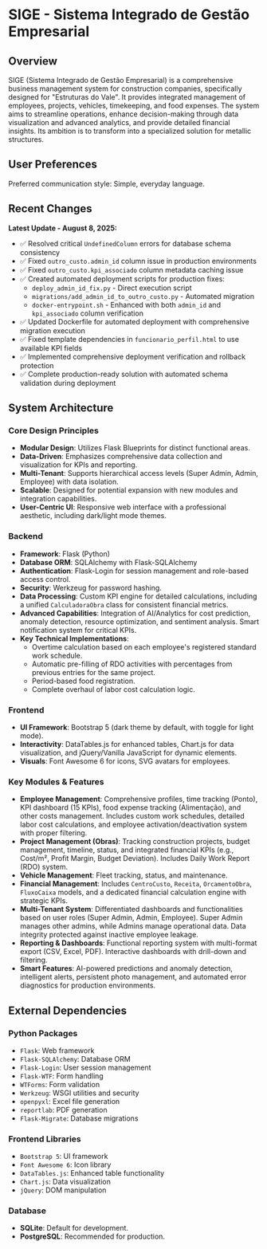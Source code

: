 # SIGE - Sistema Integrado de Gestão Empresarial

## Overview

SIGE (Sistema Integrado de Gestão Empresarial) is a comprehensive business management system for construction companies, specifically designed for "Estruturas do Vale". It provides integrated management of employees, projects, vehicles, timekeeping, and food expenses. The system aims to streamline operations, enhance decision-making through data visualization and advanced analytics, and provide detailed financial insights. Its ambition is to transform into a specialized solution for metallic structures.

## User Preferences

Preferred communication style: Simple, everyday language.

## Recent Changes

**Latest Update - August 8, 2025:**
- ✅ Resolved critical `UndefinedColumn` errors for database schema consistency
- ✅ Fixed `outro_custo.admin_id` column issue in production environments
- ✅ Fixed `outro_custo.kpi_associado` column metadata caching issue
- ✅ Created automated deployment scripts for production fixes:
  - `deploy_admin_id_fix.py` - Direct execution script
  - `migrations/add_admin_id_to_outro_custo.py` - Automated migration
  - `docker-entrypoint.sh` - Enhanced with both `admin_id` and `kpi_associado` column verification
- ✅ Updated Dockerfile for automated deployment with comprehensive migration execution
- ✅ Fixed template dependencies in `funcionario_perfil.html` to use available KPI fields
- ✅ Implemented comprehensive deployment verification and rollback protection
- ✅ Complete production-ready solution with automated schema validation during deployment

## System Architecture

### Core Design Principles
- **Modular Design**: Utilizes Flask Blueprints for distinct functional areas.
- **Data-Driven**: Emphasizes comprehensive data collection and visualization for KPIs and reporting.
- **Multi-Tenant**: Supports hierarchical access levels (Super Admin, Admin, Employee) with data isolation.
- **Scalable**: Designed for potential expansion with new modules and integration capabilities.
- **User-Centric UI**: Responsive web interface with a professional aesthetic, including dark/light mode themes.

### Backend
- **Framework**: Flask (Python)
- **Database ORM**: SQLAlchemy with Flask-SQLAlchemy
- **Authentication**: Flask-Login for session management and role-based access control.
- **Security**: Werkzeug for password hashing.
- **Data Processing**: Custom KPI engine for detailed calculations, including a unified `CalculadoraObra` class for consistent financial metrics.
- **Advanced Capabilities**: Integration of AI/Analytics for cost prediction, anomaly detection, resource optimization, and sentiment analysis. Smart notification system for critical KPIs.
- **Key Technical Implementations**:
    - Overtime calculation based on each employee's registered standard work schedule.
    - Automatic pre-filling of RDO activities with percentages from previous entries for the same project.
    - Period-based food registration.
    - Complete overhaul of labor cost calculation logic.

### Frontend
- **UI Framework**: Bootstrap 5 (dark theme by default, with toggle for light mode).
- **Interactivity**: DataTables.js for enhanced tables, Chart.js for data visualization, and jQuery/Vanilla JavaScript for dynamic elements.
- **Visuals**: Font Awesome 6 for icons, SVG avatars for employees.

### Key Modules & Features
- **Employee Management**: Comprehensive profiles, time tracking (Ponto), KPI dashboard (15 KPIs), food expense tracking (Alimentação), and other costs management. Includes custom work schedules, detailed labor cost calculations, and employee activation/deactivation system with proper filtering.
- **Project Management (Obras)**: Tracking construction projects, budget management, timeline, status, and integrated financial KPIs (e.g., Cost/m², Profit Margin, Budget Deviation). Includes Daily Work Report (RDO) system.
- **Vehicle Management**: Fleet tracking, status, and maintenance.
- **Financial Management**: Includes `CentroCusto`, `Receita`, `OrcamentoObra`, `FluxoCaixa` models, and a dedicated financial calculation engine with strategic KPIs.
- **Multi-Tenant System**: Differentiated dashboards and functionalities based on user roles (Super Admin, Admin, Employee). Super Admin manages other admins, while Admins manage operational data. Data integrity protected against inactive employee leakage.
- **Reporting & Dashboards**: Functional reporting system with multi-format export (CSV, Excel, PDF). Interactive dashboards with drill-down and filtering.
- **Smart Features**: AI-powered predictions and anomaly detection, intelligent alerts, persistent photo management, and automated error diagnostics for production environments.

## External Dependencies

### Python Packages
- `Flask`: Web framework
- `Flask-SQLAlchemy`: Database ORM
- `Flask-Login`: User session management
- `Flask-WTF`: Form handling
- `WTForms`: Form validation
- `Werkzeug`: WSGI utilities and security
- `openpyxl`: Excel file generation
- `reportlab`: PDF generation
- `Flask-Migrate`: Database migrations

### Frontend Libraries
- `Bootstrap 5`: UI framework
- `Font Awesome 6`: Icon library
- `DataTables.js`: Enhanced table functionality
- `Chart.js`: Data visualization
- `jQuery`: DOM manipulation

### Database
- **SQLite**: Default for development.
- **PostgreSQL**: Recommended for production.
